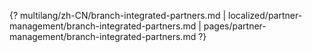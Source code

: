 {? multilang/zh-CN/branch-integrated-partners.md | localized/partner-management/branch-integrated-partners.md | pages/partner-management/branch-integrated-partners.md ?}
